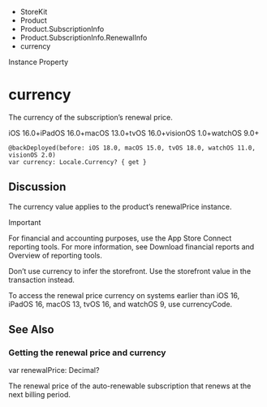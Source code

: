 

- StoreKit
- Product
- Product.SubscriptionInfo
- Product.SubscriptionInfo.RenewalInfo
-  currency 

Instance Property

# currency

The currency of the subscription’s renewal price.

iOS 16.0+iPadOS 16.0+macOS 13.0+tvOS 16.0+visionOS 1.0+watchOS 9.0+

``` source
@backDeployed(before: iOS 18.0, macOS 15.0, tvOS 18.0, watchOS 11.0, visionOS 2.0)
var currency: Locale.Currency? { get }
```

## Discussion

The currency value applies to the product’s renewalPrice instance.

Important

For financial and accounting purposes, use the App Store Connect reporting tools. For more information, see Download financial reports and Overview of reporting tools.

Don’t use currency to infer the storefront. Use the storefront value in the transaction instead.

To access the renewal price currency on systems earlier than iOS 16, iPadOS 16, macOS 13, tvOS 16, and watchOS 9, use currencyCode.

## See Also

### Getting the renewal price and currency

var renewalPrice: Decimal?

The renewal price of the auto-renewable subscription that renews at the next billing period.

